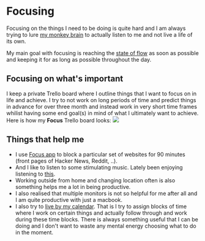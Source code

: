 # Focusing
Focusing on the things I need to be doing is quite hard and I am always trying to lure [my monkey brain](https://waitbutwhy.com/2013/10/why-procrastinators-procrastinate.html) to actually listen to me and not live a life of its own.

My main goal with focusing is reaching the [state of flow](flow/flow.md) as soon as possible and keeping it for as long as possible throughout the day.

## Focusing on what's important
I keep a private Trello board where I outline things that I want to focus on in life and achieve. I try to not work on long periods of time and predict things in advance for over three month and instead work in very short time frames whilist having some end goal(s) in mind of what I ultimately want to achieve. Here is how my __Focus__ Trello board looks:
![](https://i.imgur.com/siqjXwz.png)

## Things that help me
- I use [Focus app](https://heyfocus.com) to block a particular set of websites for 90 minutes (front pages of Hacker News, Reddit, ..).
- And I like to listen to some stimulating music. Lately been enjoying listening to [this](spotify:user:nikitavoloboev:playlist:0epiRzQHjdJieYr0y3TdST).
- Working outside from home and changing location often is also something helps me a lot in being productive.
- I also realised that multiple monitors is not so helpful for me after all and I am quite productive with just a macbook.
- I also try to [live by my calendar](../macOS/apps/fantastical.md). That is I try to assign blocks of time where I work on certain things and actually follow through and work during these time blocks. There is always something useful that I can be doing and I don't want to waste any mental energy choosing what to do in the moment.